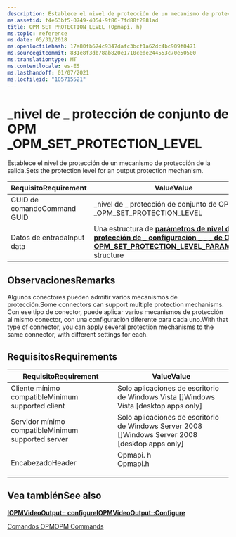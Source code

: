 ```yaml
---
description: Establece el nivel de protección de un mecanismo de protección de la salida.
ms.assetid: f4e63bf5-0749-4054-9f86-7fd88f2881ad
title: OPM_SET_PROTECTION_LEVEL (Opmapi. h)
ms.topic: reference
ms.date: 05/31/2018
ms.openlocfilehash: 17a80fb674c9347dafc3bcf1a62dc4bc909f0471
ms.sourcegitcommit: 831e8f3db78ab820e1710cede244553c70e50500
ms.translationtype: MT
ms.contentlocale: es-ES
ms.lasthandoff: 01/07/2021
ms.locfileid: "105715521"
---
```

# <a name="opm_set_protection_level"></a><span data-ttu-id="a15b4-103">\_nivel de \_ protección de conjunto de OPM \_</span><span class="sxs-lookup"><span data-stu-id="a15b4-103">OPM\_SET\_PROTECTION\_LEVEL</span></span>

<span data-ttu-id="a15b4-104">Establece el nivel de protección de un mecanismo de protección de la salida.</span><span class="sxs-lookup"><span data-stu-id="a15b4-104">Sets the protection level for an output protection mechanism.</span></span>



| <span data-ttu-id="a15b4-105">Requisito</span><span class="sxs-lookup"><span data-stu-id="a15b4-105">Requirement</span></span> | <span data-ttu-id="a15b4-106">Value</span><span class="sxs-lookup"><span data-stu-id="a15b4-106">Value</span></span> |
|--------------|-----------------------------------------------------------------------------------------------------|
| <span data-ttu-id="a15b4-107">GUID de comando</span><span class="sxs-lookup"><span data-stu-id="a15b4-107">Command GUID</span></span> | <span data-ttu-id="a15b4-108">\_nivel de \_ protección de conjunto de OPM \_</span><span class="sxs-lookup"><span data-stu-id="a15b4-108">OPM\_SET\_PROTECTION\_LEVEL</span></span>                                                                         |
| <span data-ttu-id="a15b4-109">Datos de entrada</span><span class="sxs-lookup"><span data-stu-id="a15b4-109">Input data</span></span>   | <span data-ttu-id="a15b4-110">Una estructura de [**parámetros de nivel de protección de \_ configuración \_ \_ \_ de OPM**](/windows/desktop/api/opmapi/ns-opmapi-opm_set_protection_level_parameters)</span><span class="sxs-lookup"><span data-stu-id="a15b4-110">An [**OPM\_SET\_PROTECTION\_LEVEL\_PARAMETERS**](/windows/desktop/api/opmapi/ns-opmapi-opm_set_protection_level_parameters) structure</span></span> |



 

## <a name="remarks"></a><span data-ttu-id="a15b4-111">Observaciones</span><span class="sxs-lookup"><span data-stu-id="a15b4-111">Remarks</span></span>

<span data-ttu-id="a15b4-112">Algunos conectores pueden admitir varios mecanismos de protección.</span><span class="sxs-lookup"><span data-stu-id="a15b4-112">Some connectors can support multiple protection mechanisms.</span></span> <span data-ttu-id="a15b4-113">Con ese tipo de conector, puede aplicar varios mecanismos de protección al mismo conector, con una configuración diferente para cada uno.</span><span class="sxs-lookup"><span data-stu-id="a15b4-113">With that type of connector, you can apply several protection mechanisms to the same connector, with different settings for each.</span></span>

## <a name="requirements"></a><span data-ttu-id="a15b4-114">Requisitos</span><span class="sxs-lookup"><span data-stu-id="a15b4-114">Requirements</span></span>



| <span data-ttu-id="a15b4-115">Requisito</span><span class="sxs-lookup"><span data-stu-id="a15b4-115">Requirement</span></span> | <span data-ttu-id="a15b4-116">Value</span><span class="sxs-lookup"><span data-stu-id="a15b4-116">Value</span></span> |
|-------------------------------------|-------------------------------------------------------------------------------------|
| <span data-ttu-id="a15b4-117">Cliente mínimo compatible</span><span class="sxs-lookup"><span data-stu-id="a15b4-117">Minimum supported client</span></span><br/> | <span data-ttu-id="a15b4-118">Solo aplicaciones de escritorio de Windows Vista \[\]</span><span class="sxs-lookup"><span data-stu-id="a15b4-118">Windows Vista \[desktop apps only\]</span></span><br/>                                      |
| <span data-ttu-id="a15b4-119">Servidor mínimo compatible</span><span class="sxs-lookup"><span data-stu-id="a15b4-119">Minimum supported server</span></span><br/> | <span data-ttu-id="a15b4-120">Solo aplicaciones de escritorio de Windows Server 2008 \[\]</span><span class="sxs-lookup"><span data-stu-id="a15b4-120">Windows Server 2008 \[desktop apps only\]</span></span><br/>                                |
| <span data-ttu-id="a15b4-121">Encabezado</span><span class="sxs-lookup"><span data-stu-id="a15b4-121">Header</span></span><br/>                   | <dl> <span data-ttu-id="a15b4-122"><dt>Opmapi. h</dt></span><span class="sxs-lookup"><span data-stu-id="a15b4-122"><dt>Opmapi.h</dt></span></span> </dl> |



## <a name="see-also"></a><span data-ttu-id="a15b4-123">Vea también</span><span class="sxs-lookup"><span data-stu-id="a15b4-123">See also</span></span>

<dl> <dt>

[<span data-ttu-id="a15b4-124">**IOPMVideoOutput:: configure**</span><span class="sxs-lookup"><span data-stu-id="a15b4-124">**IOPMVideoOutput::Configure**</span></span>](/windows/desktop/api/opmapi/nf-opmapi-iopmvideooutput-configure)
</dt> <dt>

[<span data-ttu-id="a15b4-125">Comandos OPM</span><span class="sxs-lookup"><span data-stu-id="a15b4-125">OPM Commands</span></span>](opm-commands.md)
</dt> </dl>

 

 




